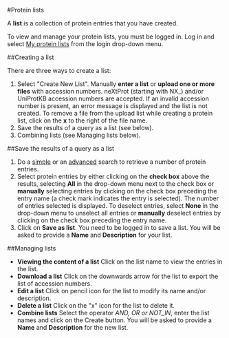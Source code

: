 #Protein lists

A **list** is a collection of protein entries that you have created. 

To view and manage your protein lists, you must be logged in. Log in and select [My protein lists](user/protein/lists) from the login drop-down menu.


##Creating a list

There are three ways to create a list:

1. Select "Create New List". Manually **enter a list** or **upload one or more files** with accession numbers. neXtProt (starting with NX_) and/or UniProtKB accession numbers are accepted. If an invalid accession number is present, an error message is displayed and the list is not created. To remove a file from the upload list while creating a protein list, click on the **x** to the right of the file name.
2. Save the results of a query as a list (see below).
3. Combining lists (see Managing lists below).

##Save the results of a query as a list

1. Do a [simple](/) or an [advanced](proteins/search?mode=advanced) search to retrieve a number of protein entries.
2. Select protein entries by either clicking on the **check box** above the results, selecting **All** in the drop-down menu next to the check box or **manually** selecting entries by clicking on the check box preceding the entry name (a check mark indicates the entry is selected). The number of entries selected is displayed. To deselect entries, select **None** in the drop-down menu to unselect all entries or **manually** deselect entries by clicking on the check box preceding the entry name.  
3. Click on **Save as list**. You need to be logged in to save a list. You will be asked to provide a **Name** and **Description** for your list.

##Managing lists

* **Viewing the content of a list** Click on the list name to view the entries in the list. 
* **Download a list** Click on the downwards arrow for the list to export the list of accession numbers.
* **Edit a list** Click on pencil icon for the list to modify its name and/or description.
* **Delete a list** Click on the "x" icon for the list to delete it.
* **Combine lists** Select the operator _AND, OR or NOT\_IN_, enter the list names and click on the Create button. You will be asked to provide a **Name** and **Description** for the new list.
